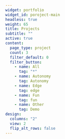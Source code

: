 ```yaml
---
widget: portfolio
widget_id: poroject-main
headless: true
weight: 65
title: Projects
subtitle: ""
active: true
content:
  page_type: project
  count: 3
  filter_default: 0
  filter_button:
    - name: All
      tag: "*"
    - name: Autonomy
      tag: Autonomy
    - name: Edge
      tag: edge
    - name: Fun
      tag: fun
    - name: Other
      tag: Demo
design:
  columns: "2"
  view: 2
  flip_alt_rows: false
---
```

